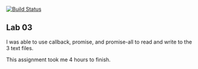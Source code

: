 [![Build Status](https://travis-ci.com/haitle16/lab-03.svg?branch=lab03)](https://travis-ci.com/haitle16/lab-03)


## Lab 03

I was able to use callback, promise, and promise-all to read and write to the 3 text files.

This assignment took me 4 hours to finish.
